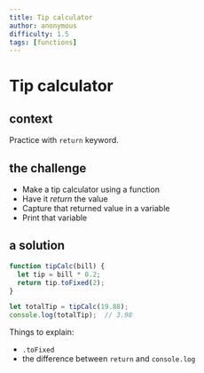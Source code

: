 ```yaml
---
title: Tip calculator
author: anonymous
difficulty: 1.5
tags: [functions]
---
```


# Tip calculator

## context

Practice with `return` keyword.

## the challenge

- Make a tip calculator using a function
- Have it *return* the value 
- Capture that returned value in a variable
- Print that variable


## a solution

```js
function tipCalc(bill) {
  let tip = bill * 0.2;
  return tip.toFixed(2);
}

let totalTip = tipCalc(19.88);
console.log(totalTip);  // 3.98
```

Things to explain:
- `.toFixed`
- the difference between `return` and `console.log`